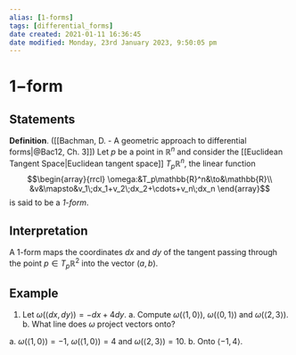 ```yaml
---
alias: [1-forms]
tags: [differential_forms]
date created: 2021-01-11 16:36:45
date modified: Monday, 23rd January 2023, 9:50:05 pm
---
```


# $1-$form

## Statements

**Definition**. ([[Bachman, D. - A geometric approach to differential forms|@Bac12, Ch. 3]]) Let $p$ be a point in $\mathbb{R}^n$ and consider the [[Euclidean Tangent Space|Euclidean tangent space]] $T_p\mathbb{R}^n$, the linear function
$$\begin{array}{rrcl}
    \omega:&T_p\mathbb{R}^n&\to&\mathbb{R}\\
    &v&\mapsto&v_1\;dx_1+v_2\;dx_2+\cdots+v_n\;dx_n
 \end{array}$$
is said to be a *1-form*.

## Interpretation

A 1-form maps the coordinates $dx$ and $dy$ of the tangent passing through the point $p\in T_p\mathbb{R}^2$ into the vector $(a,b)$.

## Example

1. Let $\omega(\langle dx, dy\rangle)=-dx+4dy$.
   a. Compute $\omega(\langle 1, 0\rangle)$, $\omega(\langle 0, 1\rangle)$ and $\omega(\langle 2, 3 \rangle)$.
   b. What line does $\omega$ project vectors onto?

a. $\omega(\langle 1, 0\rangle)=-1$, $\omega(\langle 1, 0\rangle)=4$ and $\omega(\langle 2, 3 \rangle)=10$.
b. Onto $\langle -1, 4\rangle$.
